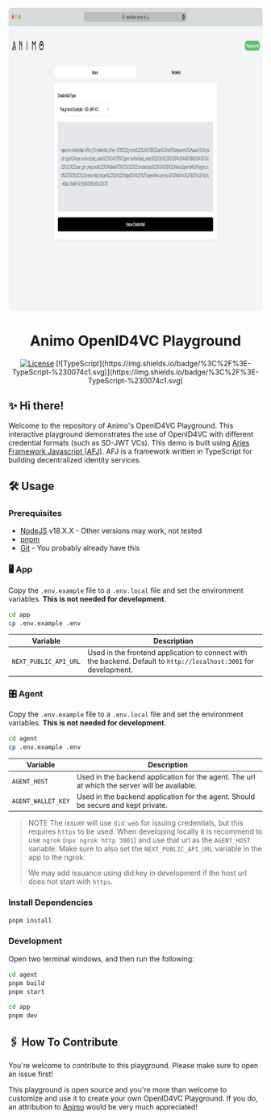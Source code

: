 <p align="center">
  <br />
<img src="./assets/preview.png" alt="screenshot-demo" height="600px"/>

</p>

<h1 align="center"><b>Animo OpenID4VC Playground</b></h1>
<div align="center">
    <a
    href="https://raw.githubusercontent.com/animo/openid4vc-playground/main/LICENSE"
    ><img
      alt="License"
      src="https://img.shields.io/badge/License-Apache%202.0-blue.svg"
  /></a>
  [![TypeScript](https://img.shields.io/badge/%3C%2F%3E-TypeScript-%230074c1.svg)](https://img.shields.io/badge/%3C%2F%3E-TypeScript-%230074c1.svg)
 
</div>

## ✨ Hi there!

Welcome to the repository of Animo's OpenID4VC Playground. This interactive playground demonstrates the use of OpenID4VC with different credential formats (such as SD-JWT VCs). This demo is built using [Aries Framework Javascript (AFJ)](https://github.com/hyperledger/aries-framework-javascript). AFJ is a framework written in TypeScript for building decentralized identity services.

## 🛠️ Usage

### Prerequisites

- [NodeJS](https://nodejs.org/en/) v18.X.X - Other versions may work, not tested
- [pnpm](https://pnpm.io/installation)
- [Git](https://git-scm.com/downloads) - You probably already have this

### 🖥 App

Copy the `.env.example` file to a `.env.local` file and set the environment variables. **This is not needed for development**.

```bash
cd app
cp .env.example .env
```

| Variable              | Description                                                                                                       |
| --------------------- | ----------------------------------------------------------------------------------------------------------------- |
| `NEXT_PUBLIC_API_URL` | Used in the frontend application to connect with the backend. Default to `http://localhost:3001` for development. |

### 🎛️ Agent

Copy the `.env.example` file to a `.env.local` file and set the environment variables. **This is not needed for development**.

```bash
cd agent
cp .env.example .env
```

| Variable           | Description                                                                                   |
| ------------------ | --------------------------------------------------------------------------------------------- |
| `AGENT_HOST`       | Used in the backend application for the agent. The url at which the server will be available. |
| `AGENT_WALLET_KEY` | Used in the backend application for the agent. Should be secure and kept private.             |

> NOTE
> The issuer will use `did:web` for issuing credentials, but this requires `https` to be used. When developing locally it is recommend
> to use `ngrok` (`npx ngrok http 3001`) and use that url as the `AGENT_HOST` variable. Make sure to also set the `NEXT_PUBLIC_API_URL` variable in the app to the ngrok.
>
> We may add issuance using did:key in development if the host url does not start with `https`.

### Install Dependencies

```bash
pnpm install
```

### Development

Open two terminal windows, and then run the following:

```bash
cd agent
pnpm build
pnpm start
```

```bash
cd app
pnpm dev
```

## 🖇️ How To Contribute

You're welcome to contribute to this playground. Please make sure to open an issue first!

This playground is open source and you're more than welcome to customize and use it to create your own OpenID4VC Playground. If you do, an attribution to [Animo](https://animo.id) would be very much appreciated!
